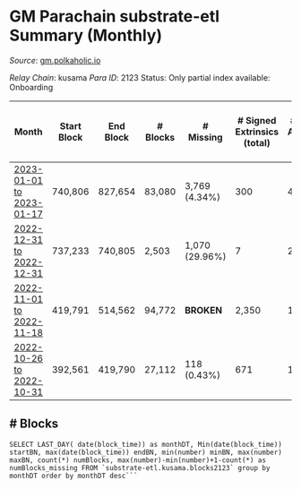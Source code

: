 # GM Parachain substrate-etl Summary (Monthly)

_Source_: [gm.polkaholic.io](https://gm.polkaholic.io)

*Relay Chain*: kusama
*Para ID*: 2123
Status: Only partial index available: Onboarding


| Month | Start Block | End Block | # Blocks | # Missing | # Signed Extrinsics (total) | # Active Accounts (avg) | # Addresses with Balances (max) | Issues |
| ----- | ----------- | --------- | -------- | --------- | --------------------------- | ----------------------- | ------------------------------- | ------ |
| [2023-01-01 to 2023-01-17](/substrate-etl/kusama/2123-gm/2023-01-17.md) | 740,806 | 827,654 | 83,080 | 3,769 (4.34%) | 300 | 4 | 9,098 | - | 
| [2022-12-31 to 2022-12-31](/substrate-etl/kusama/2123-gm/2022-12-31.md) | 737,233 | 740,805 | 2,503 | 1,070 (29.96%) | 7 | 2 |  | - | 
| [2022-11-01 to 2022-11-18](/substrate-etl/kusama/2123-gm/2022-11-18.md) | 419,791 | 514,562 | 94,772 |  **BROKEN**  | 2,350 | 12 |  | - | 
| [2022-10-26 to 2022-10-31](/substrate-etl/kusama/2123-gm/2022-10-31.md) | 392,561 | 419,790 | 27,112 | 118 (0.43%) | 671 | 14 |  | - | 

## # Blocks
```
SELECT LAST_DAY( date(block_time)) as monthDT, Min(date(block_time)) startBN, max(date(block_time)) endBN, min(number) minBN, max(number) maxBN, count(*) numBlocks, max(number)-min(number)+1-count(*) as numBlocks_missing FROM `substrate-etl.kusama.blocks2123` group by monthDT order by monthDT desc```

